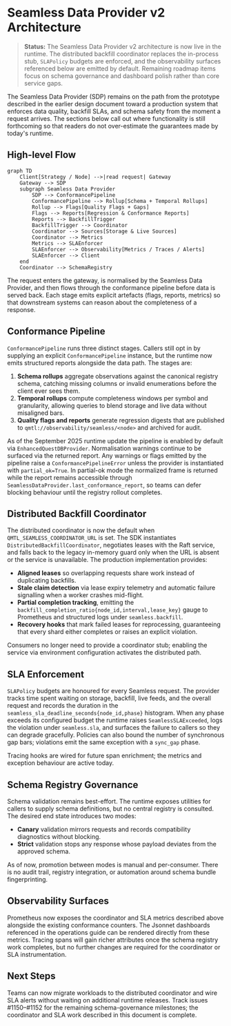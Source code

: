 # Seamless Data Provider v2 Architecture

> **Status:** The Seamless Data Provider v2 architecture is now live in the
> runtime. The distributed backfill coordinator replaces the in-process stub,
> `SLAPolicy` budgets are enforced, and the observability surfaces referenced
> below are emitted by default. Remaining roadmap items focus on schema
> governance and dashboard polish rather than core service gaps.

The Seamless Data Provider (SDP) remains on the path from the prototype described
in the earlier design document toward a production system that enforces data
quality, backfill SLAs, and schema safety from the moment a request arrives. The
sections below call out where functionality is still forthcoming so that readers
do not over-estimate the guarantees made by today's runtime.

## High-level Flow

```mermaid
graph TD
    Client[Strategy / Node] -->|read request| Gateway
    Gateway --> SDP
    subgraph Seamless Data Provider
        SDP --> ConformancePipeline
        ConformancePipeline --> Rollup[Schema + Temporal Rollups]
        Rollup --> Flags[Quality Flags + Gaps]
        Flags --> Reports[Regression & Conformance Reports]
        Reports --> BackfillTrigger
        BackfillTrigger --> Coordinator
        Coordinator --> Sources[Storage & Live Sources]
        Coordinator --> Metrics
        Metrics --> SLAEnforcer
        SLAEnforcer --> Observability[Metrics / Traces / Alerts]
        SLAEnforcer --> Client
    end
    Coordinator --> SchemaRegistry
```

The request enters the gateway, is normalised by the Seamless Data Provider, and
then flows through the conformance pipeline before data is served back. Each
stage emits explicit artefacts (flags, reports, metrics) so that downstream
systems can reason about the completeness of a response.

## Conformance Pipeline

`ConformancePipeline` runs three distinct stages. Callers still opt in by
supplying an explicit `ConformancePipeline` instance, but the runtime now emits
structured reports alongside the data path. The stages are:

1. **Schema rollups** aggregate observations against the canonical
   registry schema, catching missing columns or invalid enumerations before the
   client ever sees them.
2. **Temporal rollups** compute completeness windows per symbol and granularity,
   allowing queries to blend storage and live data without misaligned bars.
3. **Quality flags and reports** generate regression digests that are published
   to `qmtl://observability/seamless/<node>` and archived for audit.

As of the September 2025 runtime update the pipeline is enabled by default via
`EnhancedQuestDBProvider`. Normalisation warnings continue to be surfaced via the
returned report. Any warnings or flags emitted by the pipeline raise a
`ConformancePipelineError` unless the provider is instantiated with
`partial_ok=True`. In partial-ok mode the normalized frame is returned while the
report remains accessible through `SeamlessDataProvider.last_conformance_report`,
so teams can defer blocking behaviour until the registry rollout completes.

## Distributed Backfill Coordinator

The distributed coordinator is now the default when
`QMTL_SEAMLESS_COORDINATOR_URL` is set. The SDK instantiates
`DistributedBackfillCoordinator`, negotiates leases with the Raft service, and
falls back to the legacy in-memory guard only when the URL is absent or the
service is unavailable. The production implementation provides:

- **Aligned leases** so overlapping requests share work instead of duplicating
  backfills.
- **Stale claim detection** via lease expiry telemetry and automatic failure
  signalling when a worker crashes mid-flight.
- **Partial completion tracking**, emitting the
  `backfill_completion_ratio{node_id,interval,lease_key}` gauge to Prometheus
  and structured logs under `seamless.backfill`.
- **Recovery hooks** that mark failed leases for reprocessing, guaranteeing that
  every shard either completes or raises an explicit violation.

Consumers no longer need to provide a coordinator stub; enabling the service via
environment configuration activates the distributed path.

## SLA Enforcement

`SLAPolicy` budgets are honoured for every Seamless request. The provider tracks
time spent waiting on storage, backfill, live feeds, and the overall request and
records the duration in the `seamless_sla_deadline_seconds{node_id,phase}`
histogram. When any phase exceeds its configured budget the runtime raises
`SeamlessSLAExceeded`, logs the violation under `seamless.sla`, and surfaces the
failure to callers so they can degrade gracefully. Policies can also bound the
number of synchronous gap bars; violations emit the same exception with a
`sync_gap` phase.

Tracing hooks are wired for future span enrichment; the metrics and exception
behaviour are active today.

## Schema Registry Governance

Schema validation remains best-effort. The runtime exposes utilities for
callers to supply schema definitions, but no central registry is consulted.
The desired end state introduces two modes:

- **Canary** validation mirrors requests and records compatibility diagnostics
  without blocking.
- **Strict** validation stops any response whose payload deviates from the
  approved schema.

As of now, promotion between modes is manual and per-consumer. There is no audit
trail, registry integration, or automation around schema bundle fingerprinting.

## Observability Surfaces

Prometheus now exposes the coordinator and SLA metrics described above alongside
the existing conformance counters. The Jsonnet dashboards referenced in the
operations guide can be rendered directly from these metrics. Tracing spans will
gain richer attributes once the schema registry work completes, but no further
changes are required for the coordinator or SLA instrumentation.

## Next Steps

Teams can now migrate workloads to the distributed coordinator and wire SLA
alerts without waiting on additional runtime releases. Track issues
#1150–#1152 for the remaining schema-governance milestones; the coordinator and
SLA work described in this document is complete.
